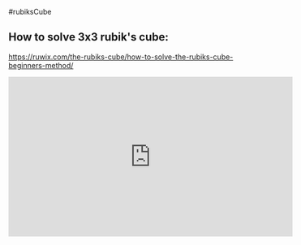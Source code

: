 #rubiksCube 

## How to solve 3x3 rubik's cube:

https://ruwix.com/the-rubiks-cube/how-to-solve-the-rubiks-cube-beginners-method/

<iframe width="560" height="315" src="https://www.youtube.com/embed/PW2J8IblczM?si=_M_W3yYQbAyzpJcA" title="YouTube video player" frameborder="0" allow="accelerometer; autoplay; clipboard-write; encrypted-media; gyroscope; picture-in-picture; web-share" referrerpolicy="strict-origin-when-cross-origin" allowfullscreen></iframe>
